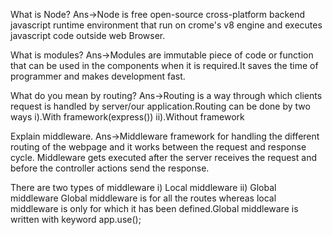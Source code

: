 What is Node?
Ans->Node is free open-source cross-platform backend javascript runtime environment that run on crome's v8 engine and executes javascript code outside web Browser.

What is modules?
Ans->Modules are immutable piece of code or function that can be used in the components when it is required.It saves the time of programmer and makes development fast.

What do you mean by routing?
Ans->Routing is a way through which clients request is handled by server/our application.Routing can be done by two ways i).With framework(express()) ii).Without framework


Explain middleware.
Ans->Middleware framework for handling the different routing of the webpage and it works between the request and response cycle. Middleware gets executed after the server receives the request and before the controller actions send the response.

There are two types of middleware i) Local middleware ii) Global middleware
Global middleware is for all the routes whereas local middleware is only for which it has been defined.Global middleware is written with keyword app.use();

